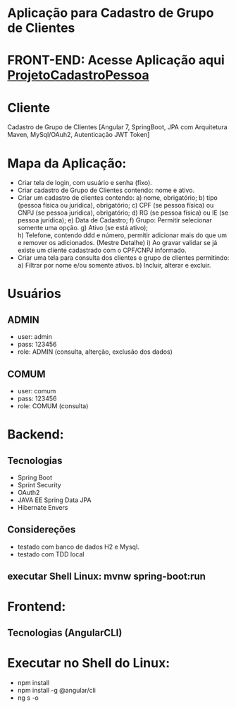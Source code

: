 # Aplicação para Cadastro de Grupo de Clientes 
# FRONT-END: Acesse Aplicação aqui [ProjetoCadastroPessoa](https://185.199.110.153:5001/)

# Cliente 
Cadastro de Grupo de Clientes [Angular 7, SpringBoot, JPA com Arquitetura Maven, MySql/OAuh2, Autenticação JWT Token]

# Mapa da Aplicação:
- Criar tela de login, com usuário e senha (fixo).
- Criar cadastro de Grupo de Clientes contendo: nome e ativo.
- Criar um cadastro de clientes contendo: 
      a) nome, obrigatório;
      b) tipo (pessoa física ou jurídica), obrigatório;
      c) CPF (se pessoa física) ou CNPJ (se pessoa jurídica), obrigatório;
      d) RG (se pessoa física) ou IE (se pessoa jurídica);
      e) Data de Cadastro;
      f) Grupo: Permitir selecionar somente uma opção.
      g) Ativo (se está ativo);     
      h) Telefone, contendo ddd e número, permitir adicionar mais do que um e remover os adicionados. (Mestre Detalhe)
      i) Ao gravar validar se já existe um cliente cadastrado com o CPF/CNPJ informado.
- Criar uma tela para consulta dos clientes e grupo de clientes permitindo:
      a) Filtrar por nome e/ou somente ativos.
      b) Incluir, alterar e excluir.

# Usuários
 ## ADMIN
 - user: admin
 - pass: 123456
 - role: ADMIN (consulta, alterção, exclusão dos dados)
 ## COMUM
 - user: comum
 - pass: 123456
 - role: COMUM (consulta)


# Backend:
 ## Tecnologias
 - Spring Boot
 - Sprint Security
 - OAuth2
 - JAVA EE Spring Data JPA
 - Hibernate Envers 
## Considereções
 - testado com banco de dados H2 e Mysql.
 - testado com TDD local
  ## executar Shell Linux: mvnw spring-boot:run

# Frontend:
  ## Tecnologias (AngularCLI)
# Executar no Shell do Linux:  
- npm install
- npm install -g @angular/cli 
- ng s -o



